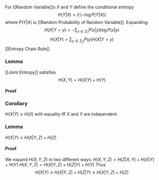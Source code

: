 For [[Random Variable]]s $X$ and $Y$ define the conditional entropy
$$
H(Y|X) = \mathbb{E}(-\log P(Y|X))
$$
where $P(Y|X)$ is [[Random Probability of Random Variable]].
Expanding:
$$
H(X|Y=y)=-\sum_{x\in \Sigma_{1}}P(x|y)\log P(x|y)
$$
$$
H(X|Y)=\sum_{y\in \Sigma_{2}}P(y)H(X|Y=y)
$$
[[Entropy Chain Rule]]
### Lemma
[[Joint Entropy]] satisfies
$$
H(X,Y)=H(X|Y)+H(Y)
$$
#### Proof
### Corollary 
$H(X|Y)\leq H(X)$ with equality iff $X$ and $Y$ are independent.

### Lemma
$H(X|Y)\leq H(X|Y,Z)+H(Z)$
#### Proof
We expand $H(X,Y,Z)$ in two different ways:
$H(X,Y,Z)=H(Z|X,Y)+H(X|Y)+H(Y)$
$H(X,Y,Z)=H(X|Y,Z)+H(Z|Y)+H(Y)$
Thus
$$
H(X|Y)\leq H(X|Y,Z)+H(Z|Y)\leq H(X|Y,Z)+H(Z)
$$
